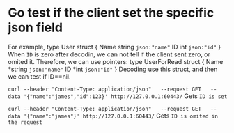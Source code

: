 # Go test if the client set the specific json field

For example, 
    type User struct {
	    Name string `json:"name"`
	    ID   int    `json:"id"`
    }
When ``ID`` is zero after decodin, we can not tell if the client sent zero, or omited it.
Therefore, we can use pointers:
    type UserForRead struct {
        Name *string `json:"name"`
        ID   *int    `json:"id"`
    }
Decoding use this struct, and then we can test if ID==nil.

``curl --header "Content-Type: application/json"   --request GET   --data '{"name":"james","id":123}' http://127.0.0.1:60443/``
Gets ``ID is set``

``curl --header "Content-Type: application/json"   --request GET   --data '{"name":"james"}' http://127.0.0.1:60443/``
Gets ``ID is omited in the request``